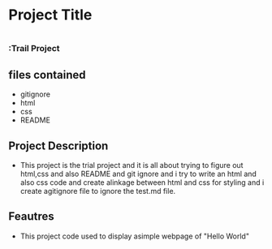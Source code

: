 <h1><B>Project Title</B></h1>

<h1>
      <h3>:Trail Project</h3>

<h2>files contained</h2>
   <ul><li>gitignore</li>
    <li> html</li>
    <li> css</li>
     <li>README</li>
   </ul>
   <h2>Project Description</h2>
   <p><ul><li> This project is the trial project and it is all about trying to figure out html,css and also README and git ignore and i try to write an html and also css code and create alinkage between html and css
     for styling and i create agitignore file to ignore the test.md file.</li></ul></p>
     <h2>Feautres</h2>
     <p><ul><li> This project code used to display asimple webpage of "Hello World" </li></ul></p>
